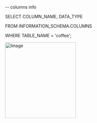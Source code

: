 -- columns info


SELECT
    COLUMN_NAME, 
    DATA_TYPE  
    
FROM INFORMATION_SCHEMA.COLUMNS 

WHERE TABLE_NAME = 'coffee';

<img width="231" height="247" alt="Image" src="https://github.com/user-attachments/assets/f69e9ced-3289-4bdb-aa48-477da8e058d1" />
